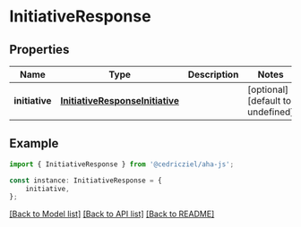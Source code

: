 # InitiativeResponse


## Properties

Name | Type | Description | Notes
------------ | ------------- | ------------- | -------------
**initiative** | [**InitiativeResponseInitiative**](InitiativeResponseInitiative.md) |  | [optional] [default to undefined]

## Example

```typescript
import { InitiativeResponse } from '@cedricziel/aha-js';

const instance: InitiativeResponse = {
    initiative,
};
```

[[Back to Model list]](../README.md#documentation-for-models) [[Back to API list]](../README.md#documentation-for-api-endpoints) [[Back to README]](../README.md)
